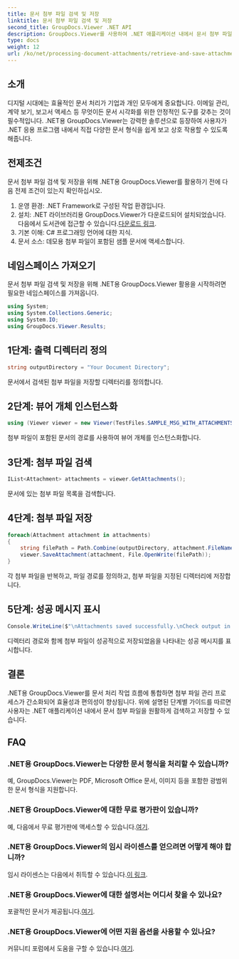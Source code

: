 ```yaml
---
title: 문서 첨부 파일 검색 및 저장
linktitle: 문서 첨부 파일 검색 및 저장
second_title: GroupDocs.Viewer .NET API
description: GroupDocs.Viewer를 사용하여 .NET 애플리케이션 내에서 문서 첨부 파일을 효율적으로 관리합니다. 번거로움 없이 첨부 파일을 검색하고 저장하세요.
type: docs
weight: 12
url: /ko/net/processing-document-attachments/retrieve-and-save-attachments/
---
```

## 소개
디지털 시대에는 효율적인 문서 처리가 기업과 개인 모두에게 중요합니다. 이메일 관리, 계약 보기, 보고서 액세스 등 무엇이든 문서 시각화를 위한 안정적인 도구를 갖추는 것이 필수적입니다. .NET용 GroupDocs.Viewer는 강력한 솔루션으로 등장하여 사용자가 .NET 응용 프로그램 내에서 직접 다양한 문서 형식을 쉽게 보고 상호 작용할 수 있도록 해줍니다.
## 전제조건
문서 첨부 파일 검색 및 저장을 위해 .NET용 GroupDocs.Viewer를 활용하기 전에 다음 전제 조건이 있는지 확인하십시오.
1. 운영 환경: .NET Framework로 구성된 작업 환경입니다.
2.  설치: .NET 라이브러리용 GroupDocs.Viewer가 다운로드되어 설치되었습니다. 다음에서 도서관에 접근할 수 있습니다.[다운로드 링크](https://releases.groupdocs.com/viewer/net/).
3. 기본 이해: C# 프로그래밍 언어에 대한 지식.
4. 문서 소스: 데모용 첨부 파일이 포함된 샘플 문서에 액세스합니다.

## 네임스페이스 가져오기
문서 첨부 파일 검색 및 저장을 위해 .NET용 GroupDocs.Viewer 활용을 시작하려면 필요한 네임스페이스를 가져옵니다.
```csharp
using System;
using System.Collections.Generic;
using System.IO;
using GroupDocs.Viewer.Results;
```

## 1단계: 출력 디렉터리 정의
```csharp
string outputDirectory = "Your Document Directory";
```
문서에서 검색된 첨부 파일을 저장할 디렉터리를 정의합니다.
## 2단계: 뷰어 개체 인스턴스화
```csharp
using (Viewer viewer = new Viewer(TestFiles.SAMPLE_MSG_WITH_ATTACHMENTS))
```
첨부 파일이 포함된 문서의 경로를 사용하여 뷰어 개체를 인스턴스화합니다.
## 3단계: 첨부 파일 검색
```csharp
IList<Attachment> attachments = viewer.GetAttachments();
```
문서에 있는 첨부 파일 목록을 검색합니다.
## 4단계: 첨부 파일 저장
```csharp
foreach(Attachment attachment in attachments)
{
    string filePath = Path.Combine(outputDirectory, attachment.FileName);  
    viewer.SaveAttachment(attachment, File.OpenWrite(filePath)); 
}
```
각 첨부 파일을 반복하고, 파일 경로를 정의하고, 첨부 파일을 지정된 디렉터리에 저장합니다.
## 5단계: 성공 메시지 표시
```csharp
Console.WriteLine($"\nAttachments saved successfully.\nCheck output in {outputDirectory}.");
```
디렉터리 경로와 함께 첨부 파일이 성공적으로 저장되었음을 나타내는 성공 메시지를 표시합니다.

## 결론
.NET용 GroupDocs.Viewer를 문서 처리 작업 흐름에 통합하면 첨부 파일 관리 프로세스가 간소화되어 효율성과 편의성이 향상됩니다. 위에 설명된 단계별 가이드를 따르면 사용자는 .NET 애플리케이션 내에서 문서 첨부 파일을 원활하게 검색하고 저장할 수 있습니다.
## FAQ
### .NET용 GroupDocs.Viewer는 다양한 문서 형식을 처리할 수 있습니까?
예, GroupDocs.Viewer는 PDF, Microsoft Office 문서, 이미지 등을 포함한 광범위한 문서 형식을 지원합니다.
### .NET용 GroupDocs.Viewer에 대한 무료 평가판이 있습니까?
 예, 다음에서 무료 평가판에 액세스할 수 있습니다.[여기](https://releases.groupdocs.com/).
### .NET용 GroupDocs.Viewer의 임시 라이센스를 얻으려면 어떻게 해야 합니까?
 임시 라이센스는 다음에서 취득할 수 있습니다.[이 링크](https://purchase.groupdocs.com/temporary-license/).
### .NET용 GroupDocs.Viewer에 대한 설명서는 어디서 찾을 수 있나요?
 포괄적인 문서가 제공됩니다.[여기](https://reference.groupdocs.com/viewer/net/).
### .NET용 GroupDocs.Viewer에 어떤 지원 옵션을 사용할 수 있나요?
 커뮤니티 포럼에서 도움을 구할 수 있습니다.[여기](https://forum.groupdocs.com/c/viewer/9).